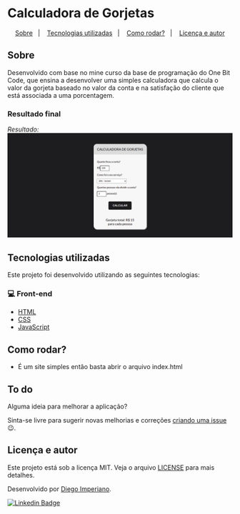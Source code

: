 # Calculadora de Gorjetas

<p align="center">
  <a href="#sobre">Sobre</a>&nbsp;&nbsp;&nbsp;|&nbsp;&nbsp;&nbsp;
  <a href="#tecnologias-utilizadas">Tecnologias utilizadas</a>&nbsp;&nbsp;&nbsp;|&nbsp;&nbsp;&nbsp;
  <a href="#como-rodar">Como rodar?</a>&nbsp;&nbsp;&nbsp;|&nbsp;&nbsp;&nbsp;
  <a href="#licença-e-autores">Licença e autor</a>
</p>

## Sobre

Desenvolvido com base no mine curso da base de programação do One Bit Code, que ensina a desenvolver uma simples calculadora que calcula o valor da gorjeta baseado no valor da conta e na satisfação do cliente que está associada a uma porcentagem.

### Resultado final

<p align="center">

_Resultado:_
<img src=".github/calculadorag.png"/>

</p>

## Tecnologias utilizadas

Este projeto foi desenvolvido utilizando as seguintes tecnologias:

### 💻 Front-end

- [HTML](https://developer.mozilla.org/pt-BR/docs/Web/HTML)
- [CSS](https://developer.mozilla.org/pt-BR/docs/Web/CSS)
- [JavaScript](https://www.javascript.com/)

## Como rodar?

- É um site simples então basta abrir o arquivo index.html

## To do

Alguma ideia para melhorar a aplicação?

Sinta-se livre para sugerir novas melhorias e correções [criando uma issue](https://github.com/DiegoImperiano/Mecanicar/issues/new) 😉.

## Licença e autor

Este projeto está sob a licença MIT. Veja o arquivo [LICENSE](https://github.com/DiegoImperiano/calculadora-de-gorjetas/blob/main/LICENSE) para mais detalhes.

Desenvolvido por [Diego Imperiano](https://github.com/DiegoImperiano).

[![Linkedin Badge](https://img.shields.io/badge/-Diego_Imperiano-blue?style=flat-square&logo=Linkedin&logoColor=white&link=https://www.linkedin.com/in/diegoimperiano/)](https://www.linkedin.com/in/diegoimperiano/)
